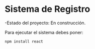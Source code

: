 <h1>Sistema de Registro</h1>

  -Estado del proyecto: En construcción.

Para ejecutar el sistema debes poner: 

```npm install react```
